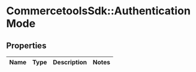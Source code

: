 # CommercetoolsSdk::AuthenticationMode

## Properties
Name | Type | Description | Notes
------------ | ------------- | ------------- | -------------

